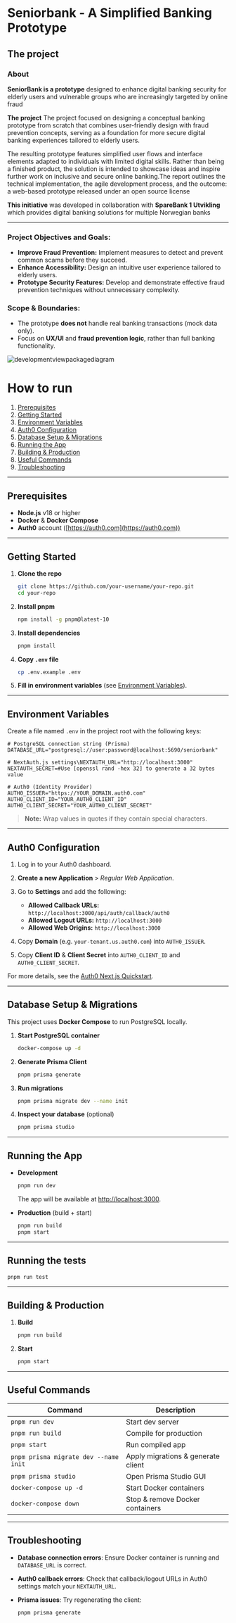# Seniorbank - A Simplified Banking Prototype

## The project

### About

**SeniorBank is a prototype** designed to enhance digital banking security for elderly users and vulnerable groups who are increasingly targeted by online fraud

**The project** The project focused on designing a conceptual banking prototype from scratch that combines user-friendly design with fraud prevention concepts, serving as a foundation for more secure digital banking experiences tailored to elderly users.

The resulting prototype features simplified user flows and interface elements adapted to individuals with limited digital skills. Rather than being a finished product, the solution is intended to showcase ideas and inspire further work on inclusive and secure online banking.The report outlines the technical implementation, the agile development process, and the
outcome: a web-based prototype released under an open source license

**This initiative** was developed in collaboration with
**SpareBank 1 Utvikling**
which provides digital banking solutions for multiple Norwegian banks

---

### Project Objectives and Goals:

- **Improve Fraud Prevention:** Implement measures to detect and prevent common scams before they succeed.
- **Enhance Accessibility:** Design an intuitive user experience tailored to elderly users.
- **Prototype Security Features:** Develop and demonstrate effective fraud prevention techniques without unnecessary complexity.

### Scope & Boundaries:

- The prototype **does not** handle real banking transactions (mock data only).
- Focus on **UX/UI** and **fraud prevention logic**, rather than full banking functionality.


![developmentviewpackagediagram](https://github.com/user-attachments/assets/a86a5cf3-f7c3-4a0d-9fd2-b90862a1576a)


# How to run

1. [Prerequisites](#prerequisites)
2. [Getting Started](#getting-started)
3. [Environment Variables](#environment-variables)
4. [Auth0 Configuration](#auth0-configuration)
5. [Database Setup & Migrations](#database-setup--migrations)
6. [Running the App](#running-the-app)
7. [Building & Production](#building--production)
8. [Useful Commands](#useful-commands)
9. [Troubleshooting](#troubleshooting)

---

## Prerequisites

- **Node.js** v18 or higher
- **Docker** & **Docker Compose**
- **Auth0** account ([https://auth0.com](https://auth0.com))

---

## Getting Started

1. **Clone the repo**

   ```bash
   git clone https://github.com/your-username/your-repo.git
   cd your-repo
   ```

2. **Install pnpm**

   ```bash
   npm install -g pnpm@latest-10
   ```

3. **Install dependencies**

   ```bash
   pnpm install
   ```

4. **Copy `.env` file**

   ```bash
   cp .env.example .env
   ```

5. **Fill in environment variables** (see [Environment Variables](#environment-variables)).

---

## Environment Variables

Create a file named `.env` in the project root with the following keys:

```env
# PostgreSQL connection string (Prisma)
DATABASE_URL="postgresql://user:password@localhost:5690/seniorbank"

# NextAuth.js settings\NEXTAUTH_URL="http://localhost:3000"
NEXTAUTH_SECRET=#Use [openssl rand -hex 32] to generate a 32 bytes value

# Auth0 (Identity Provider)
AUTH0_ISSUER="https://YOUR_DOMAIN.auth0.com"
AUTH0_CLIENT_ID="YOUR_AUTH0_CLIENT_ID"
AUTH0_CLIENT_SECRET="YOUR_AUTH0_CLIENT_SECRET"
```

> **Note:** Wrap values in quotes if they contain special characters.

---

## Auth0 Configuration

1. Log in to your Auth0 dashboard.
2. **Create a new Application** > _Regular Web Application_.
3. Go to **Settings** and add the following:

   - **Allowed Callback URLs:** `http://localhost:3000/api/auth/callback/auth0`
   - **Allowed Logout URLs:** `http://localhost:3000`
   - **Allowed Web Origins:** `http://localhost:3000`

4. Copy **Domain** (e.g. `your-tenant.us.auth0.com`) into `AUTH0_ISSUER`.
5. Copy **Client ID** & **Client Secret** into `AUTH0_CLIENT_ID` and `AUTH0_CLIENT_SECRET`.

For more details, see the [Auth0 Next.js Quickstart](https://auth0.com/docs/quickstart/webapp/nextjs).

---

## Database Setup & Migrations

This project uses **Docker Compose** to run PostgreSQL locally.

1. **Start PostgreSQL container**

   ```bash
   docker-compose up -d
   ```

2. **Generate Prisma Client**

   ```bash
   pnpm prisma generate
   ```

3. **Run migrations**

   ```bash
   pnpm prisma migrate dev --name init
   ```

4. **Inspect your database** (optional)

   ```bash
   pnpm prisma studio
   ```

---

## Running the App

- **Development**

  ```bash
  pnpm run dev
  ```

  The app will be available at [http://localhost:3000](http://localhost:3000).

- **Production** (build + start)

  ```bash
  pnpm run build
  pnpm start
  ```

---

## Running the tests

  ```bash
  pnpm run test
  ```

---

## Building & Production

1. **Build**

   ```bash
   pnpm run build
   ```

2. **Start**

   ```bash
   pnpm start
   ```

---

## Useful Commands

| Command                               | Description                        |
| ------------------------------------- | ---------------------------------- |
| `pnpm run dev`                        | Start dev server                   |
| `pnpm run build`                      | Compile for production             |
| `pnpm start`                          | Run compiled app                   |
| `pnpm prisma migrate dev --name init` | Apply migrations & generate client |
| `pnpm prisma studio`                  | Open Prisma Studio GUI             |
| `docker-compose up -d`                | Start Docker containers            |
| `docker-compose down`                 | Stop & remove Docker containers    |

---

## Troubleshooting

- **Database connection errors**: Ensure Docker container is running and `DATABASE_URL` is correct.
- **Auth0 callback errors**: Check that callback/logout URLs in Auth0 settings match your `NEXTAUTH_URL`.
- **Prisma issues**: Try regenerating the client:

  ```bash
  pnpm prisma generate
  ```
